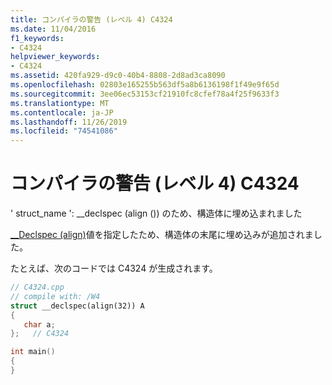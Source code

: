 ```yaml
---
title: コンパイラの警告 (レベル 4) C4324
ms.date: 11/04/2016
f1_keywords:
- C4324
helpviewer_keywords:
- C4324
ms.assetid: 420fa929-d9c0-40b4-8808-2d8ad3ca8090
ms.openlocfilehash: 02803e165255b563df5a8b6136198f1f49e9f65d
ms.sourcegitcommit: 3ee06ec53153cf21910fc8cfef78a4f25f9633f3
ms.translationtype: MT
ms.contentlocale: ja-JP
ms.lasthandoff: 11/26/2019
ms.locfileid: "74541086"
---
```

# <a name="compiler-warning-level-4-c4324"></a>コンパイラの警告 (レベル 4) C4324

' struct_name ': __declspec (align ()) のため、構造体に埋め込まれました

[__Declspec (align)](../../cpp/align-cpp.md)値を指定したため、構造体の末尾に埋め込みが追加されました。

たとえば、次のコードでは C4324 が生成されます。

```cpp
// C4324.cpp
// compile with: /W4
struct __declspec(align(32)) A
{
   char a;
};   // C4324

int main()
{
}
```